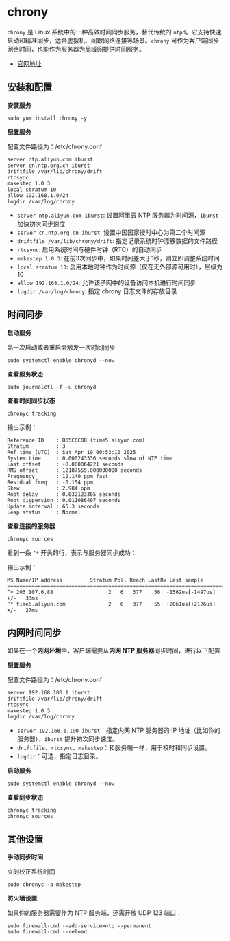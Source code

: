 # chrony

`chrony` 是 Linux 系统中的一种高效时间同步服务，替代传统的 `ntpd`。它支持快速启动和精准同步，适合虚拟机、间歇网络连接等场景。`chrony` 可作为客户端同步网络时间，也能作为服务器为局域网提供时间服务。

- [官网地址](https://chrony.tuxfamily.org/documentation.html)



## 安装和配置

**安装服务**

```
sudo yum install chrony -y
```

**配置服务**

配置文件路径为：/etc/chrony.conf

```
server ntp.aliyun.com iburst
server cn.ntp.org.cn iburst
driftfile /var/lib/chrony/drift
rtcsync
makestep 1.0 3
local stratum 10
allow 192.168.1.0/24
logdir /var/log/chrony
```

- `server ntp.aliyun.com iburst`: 设置阿里云 NTP 服务器为时间源，`iburst` 加快初次同步速度
- `server cn.ntp.org.cn iburst`: 设置中国国家授时中心为第二个时间源
- `driftfile /var/lib/chrony/drift`: 指定记录系统时钟漂移数据的文件路径
- `rtcsync`: 启用系统时间与硬件时钟（RTC）的自动同步
- `makestep 1.0 3`: 在前3次同步中，如果时间差大于1秒，则立即调整系统时间
- `local stratum 10`: 启用本地时钟作为时间源（仅在无外部源可用时），层级为10
- `allow 192.168.1.0/24`: 允许该子网中的设备访问本机进行时间同步
- `logdir /var/log/chrony`: 指定 chrony 日志文件的存放目录



## 时间同步

**启动服务**

第一次启动或者重启会触发一次时间同步

```
sudo systemctl enable chronyd --now
```

**查看服务状态**

```
sudo journalctl -f -u chronyd
```

**查看时间同步状态**

```
chronyc tracking
```

输出示例：

```
Reference ID    : B65C0C0B (time5.aliyun.com)
Stratum         : 3
Ref time (UTC)  : Sat Apr 19 00:53:10 2025
System time     : 0.000243336 seconds slow of NTP time
Last offset     : +0.000064221 seconds
RMS offset      : 12187555.000000000 seconds
Frequency       : 12.140 ppm fast
Residual freq   : -0.154 ppm
Skew            : 2.984 ppm
Root delay      : 0.032123305 seconds
Root dispersion : 0.011086497 seconds
Update interval : 65.3 seconds
Leap status     : Normal
```

**查看连接的服务器**

```
chronyc sources
```

看到一条 `^*` 开头的行，表示与服务器同步成功：

输出示例：

```
MS Name/IP address         Stratum Poll Reach LastRx Last sample
===============================================================================
^+ 203.107.6.88                  2   6   377    56  -1562us[-1497us] +/-   33ms
^* time5.aliyun.com              2   6   377    55  +2061us[+2126us] +/-   27ms
```



## 内网时间同步

如果在一个**内网环境**中，客户端需要从**内网 NTP 服务器**同步时间，进行以下配置

**配置服务**

配置文件路径为：/etc/chrony.conf

```
server 192.168.100.1 iburst
driftfile /var/lib/chrony/drift
rtcsync
makestep 1.0 3
logdir /var/log/chrony
```

- `server 192.168.1.100 iburst`：指定内网 NTP 服务器的 IP 地址（比如你的服务器），`iburst` 提升初次同步速度。
- `driftfile`、`rtcsync`、`makestep`：和服务端一样，用于校时和同步设置。
- `logdir`：可选，指定日志目录。

**启动服务**

```
sudo systemctl enable chronyd --now
```

**查看同步状态**

```
chronyc tracking
chronyc sources
```



## 其他设置

**手动同步时间**

立刻校正系统时间

```
sudo chronyc -a makestep
```

**防火墙设置**

如果你的服务器需要作为 NTP 服务端，还需开放 UDP 123 端口：

```
sudo firewall-cmd --add-service=ntp --permanent
sudo firewall-cmd --reload
```

